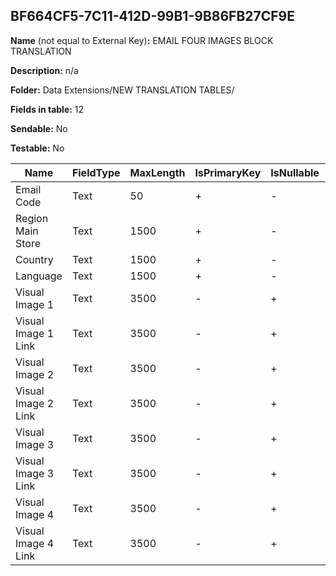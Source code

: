 ## BF664CF5-7C11-412D-99B1-9B86FB27CF9E

**Name** (not equal to External Key)**:** EMAIL FOUR IMAGES BLOCK TRANSLATION

**Description:** n/a

**Folder:** Data Extensions/NEW TRANSLATION TABLES/

**Fields in table:** 12

**Sendable:** No

**Testable:** No

| Name | FieldType | MaxLength | IsPrimaryKey | IsNullable | DefaultValue |
| --- | --- | --- | --- | --- | --- |
| Email Code | Text | 50 | + | - |  |
| Region Main Store | Text | 1500 | + | - |  |
| Country | Text | 1500 | + | - |  |
| Language | Text | 1500 | + | - |  |
| Visual Image 1 | Text | 3500 | - | + |  |
| Visual Image 1 Link | Text | 3500 | - | + |  |
| Visual Image 2 | Text | 3500 | - | + |  |
| Visual Image 2 Link | Text | 3500 | - | + |  |
| Visual Image 3 | Text | 3500 | - | + |  |
| Visual Image 3 Link | Text | 3500 | - | + |  |
| Visual Image 4 | Text | 3500 | - | + |  |
| Visual Image 4 Link | Text | 3500 | - | + |  |
